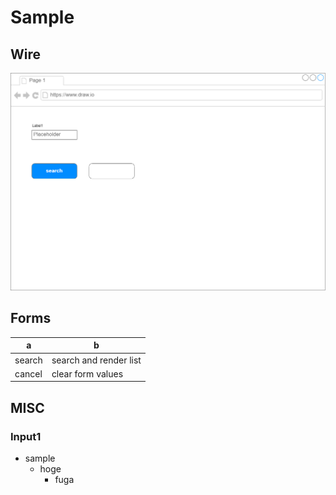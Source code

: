 # Sample

## Wire

![](./assets/template.drawio.png)

## Forms

|a|b|
|---|---|
|search|search and render list|
|cancel|clear form values|


## MISC

### Input1
- sample
  - hoge
    - fuga
